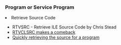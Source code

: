 <h3>Program or Service Program</h3>
<li>Retrieve Source Code</li>
<ul>
  <li>RTVSRC - Retrieve ILE Source Code by Chris Stead</li>
  <li><a href="https://www.rpgpgm.com/2014/06/rtvclsrc-makes-comeback.html">RTVCLSRC makes a comeback</a></li>  
  <li><a href="https://www.rpgpgm.com/2016/09/quickly-retrieving-source-for-program.html">Quickly retrieving the source for a program</a></li>
</ul>

